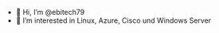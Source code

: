 - 👋 Hi, I’m @ebitech79
- 👀 I’m interested in Linux, Azure, Cisco und Windows Server

<!---
ebitech79/ebitech79 is a ✨ special ✨ repository because its `README.md` (this file) appears on your GitHub profile.
You can click the Preview link to take a look at your changes.
--->
